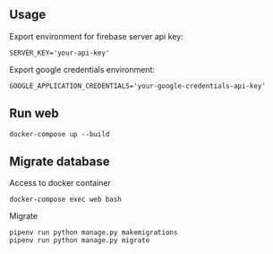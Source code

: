 Usage
-----
Export environment for firebase server api key: 
```
SERVER_KEY='your-api-key'
```

Export google credentials environment:
```
GOOGLE_APPLICATION_CREDENTIALS='your-google-credentials-api-key'
```

Run web
-----------
```
docker-compose up --build
```

Migrate database
---------------
Access to docker container
```
docker-compose exec web bash
```

Migrate
```
pipenv run python manage.py makemigrations
pipenv run python manage.py migrate
```